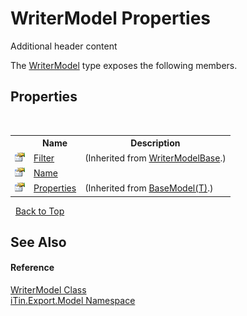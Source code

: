 # WriterModel Properties
Additional header content 

The <a href="ad86855c-3441-7975-623c-de9fe5691f1a">WriterModel</a> type exposes the following members.


## Properties
&nbsp;<table><tr><th></th><th>Name</th><th>Description</th></tr><tr><td>![Public property](media/pubproperty.gif "Public property")</td><td><a href="8da5d131-8bd6-2d4e-1cd5-b021fd580323">Filter</a></td><td> (Inherited from <a href="31fb5bb4-a41b-1e0e-94e4-a4e88da10305">WriterModelBase</a>.)</td></tr><tr><td>![Public property](media/pubproperty.gif "Public property")</td><td><a href="c3bf7c45-93ed-dd7b-81ec-3630cac94c81">Name</a></td><td /></tr><tr><td>![Public property](media/pubproperty.gif "Public property")</td><td><a href="7e88785e-5670-4515-defa-d3f60ae16111">Properties</a></td><td> (Inherited from <a href="6632f561-4175-f1f2-939c-ac8b10159529">BaseModel(T)</a>.)</td></tr></table>&nbsp;
<a href="#writermodel-properties">Back to Top</a>

## See Also


#### Reference
<a href="ad86855c-3441-7975-623c-de9fe5691f1a">WriterModel Class</a><br /><a href="ef57ffcc-e95e-b212-5a46-9aa6f5a3511f">iTin.Export.Model Namespace</a><br />